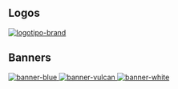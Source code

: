 ## Logos

[
  ![logotipo-brand](logos/logotipo-brand.svg)
](./logos/#readme)

## Banners

[
  ![banner-blue](banners/blue/aplazame-banner-blue-728x90-2x-1456x180.png)
  ![banner-vulcan](banners/vulcan/aplazame-banner-vulcan-728x90-2x-1456x180.png)
  ![banner-white](banners/white/aplazame-banner-white-728x90-2x-1456x180.png)
](./banners/#readme)
